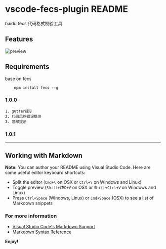 # vscode-fecs-plugin README

baidu fecs 代码格式校验工具

## Features

![preview](/image/1.gif)

## Requirements

base on fecs

```
    npm install fecs --g
```

### 1.0.0

    1. gutter提示
    2. 代码风格错误提测
    3. 底部提示

### 1.0.1

-----------------------------------------------------------------------------------------------------------

## Working with Markdown

**Note:** You can author your README using Visual Studio Code.  Here are some useful editor keyboard shortcuts:

* Split the editor (`Cmd+\` on OSX or `Ctrl+\` on Windows and Linux)
* Toggle preview (`Shift+CMD+V` on OSX or `Shift+Ctrl+V` on Windows and Linux)
* Press `Ctrl+Space` (Windows, Linux) or `Cmd+Space` (OSX) to see a list of Markdown snippets

### For more information

* [Visual Studio Code's Markdown Support](http://code.visualstudio.com/docs/languages/markdown)
* [Markdown Syntax Reference](https://help.github.com/articles/markdown-basics/)

**Enjoy!**
